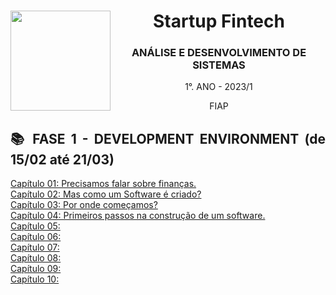 <div align="center">
<a href="https://github.com/monicaquintal" target="_blank"><img align="left" height="160" src="https://cdn-icons-png.flaticon.com/512/1055/1055666.png" /></a>
<h1>Startup Fintech</h1>
<h3>ANÁLISE E DESENVOLVIMENTO DE SISTEMAS</h3>
<p>1°. ANO - 2023/1</p>
<p>FIAP</p>
</div>

<div align="justify">

<h2>📚 FASE 1 - DEVELOPMENT ENVIRONMENT (de 15/02 até 21/03)</h2>

[Capítulo 01: Precisamos falar sobre finanças.](./fase01/capitulo01.md)<br>
[Capítulo 02: Mas como um Software é criado?](./fase01/capitulo02.md)<br>
[Capítulo 03: Por onde começamos?](./fase01/capitulo03.md)<br>
[Capítulo 04: Primeiros passos na construção de um software.](./fase01/capitulo04.md)<br>
[Capítulo 05:](./fase01/capitulo05.md)<br>
[Capítulo 06:](./fase01/capitulo06.md)<br>
[Capítulo 07:](./fase01/capitulo07.md)<br>
[Capítulo 08:](./fase01/capitulo08.md)<br>
[Capítulo 09:](./fase01/capitulo09.md)<br>
[Capítulo 10:](./fase01/capitulo10.md)
</div>

